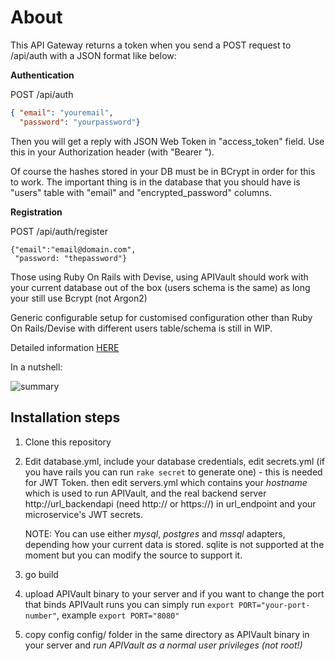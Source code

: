 # About
This API Gateway returns a token when you send a POST request to /api/auth with a JSON format like below:

**Authentication**

POST /api/auth

```json
{ "email": "youremail",
  "password": "yourpassword"}
```

Then you will get a reply with JSON Web Token in "access_token" field. Use this in your Authorization header (with "Bearer ").

Of course the hashes stored in your DB must be in BCrypt in order for this to work. The important thing is in the database that you should have is "users" table with "email" and "encrypted_password" columns.

**Registration**

POST /api/auth/register

```
{"email":"email@domain.com",
 "password: "thepassword"}
```

Those using Ruby On Rails with Devise, using APIVault should work with your current database out of the box (users schema is the same) as long your still use Bcrypt (not Argon2)

Generic configurable setup for customised configuration other than Ruby On Rails/Devise with different users table/schema is still in WIP.

Detailed information [HERE](http://unrealasia.net/index.html#2019-03-22-12)

In a nutshell:

![summary](https://raw.githubusercontent.com/muhammadn/APIVault/master/API_gateway.png)

## Installation steps
1. Clone this repository
2. Edit database.yml, include your database credentials, edit secrets.yml (if you have rails you can run `rake secret` to generate one) - this is needed for JWT Token.
   then edit servers.yml which contains your *hostname* which is used to run APIVault, and the real backend server http://url_backendapi (need http:// or https://) in url_endpoint and your microservice's JWT secrets.

   NOTE: You can use either *mysql*, *postgres* and *mssql* adapters, depending how your current data is stored. sqlite is not supported at the moment but you can modify the source to support it.
3. go build
4. upload APIVault binary to your server and if you want to change the port that binds APIVault runs you can simply run `export PORT="your-port-number"`, example `export PORT="8080"`
5. copy config config/ folder in the same directory as APIVault binary in your server and _run APIVault as a normal user privileges (not root!)_
